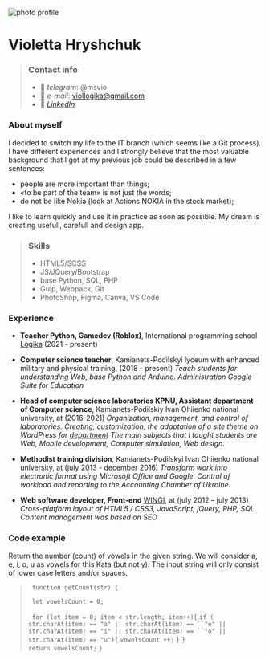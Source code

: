 ![photo profile](/rsschool-cv/imgs/Gryshchuk_1.png)
#  Violetta Hryshchuk 

> ### Contact info
> - :iphone: *telegram*: @msvio
> - :e-mail: *e-mail*: viollogika@gmail.com
> - :gem: *[LinkedIn](https://www.linkedin.com/in/violetta-gryshchuk/)*

### About myself
I decided to switch my life to the IT branch (which seems like a Git process). I have different experiences and I strongly believe that the most valuable background that I got at my previous job could be described in a few sentences:
- people are more important than things;
- «to be part of the team» is not just the words;
- do not be like Nokia (look at Actions NOKIA in the stock market);

I like to learn quickly and use it in practice as soon as possible. My dream is creating usefull, carefull and design app. 

> ### Skills
> - HTML5/SCSS
> - JS/JQuery/Bootstrap
> - base Python, SQL, PHP
> - Gulp, Webpack, Git
> - PhotoShop, Figma, Canva, VS Code

### Experience
- **Teacher Python, Gamedev (Roblox)**, International programming school [Logika](https://logikaschool.com/ ) (2021 - present) 

- **Computer science teacher**, Kamianets-Podilskyi lyceum with enhanced military and physical training, (2018 - present) 
*Teach students for understanding Web, base Python and Arduino. Administration Google Suite for Education*
- **Head of computer science laboratories KPNU, Assistant department of Computer science**, Kamianets-Podilskiy Ivan Ohiienko national university, at (2016-2021)
*Organization, management, and control of laboratories. Creating, customization, the adaptation of a site theme on WordPress for [department](https://cs.kpnu.edu.ua/ )
The main subjects that I taught students are Web, Mobile development, Сomputer simulation, Web design.*
 
- **Methodist training division**, Kamianets-Podilskyi Ivan Ohiienko national university, at (july 2013 - december 2016)
*Transform work into electronic format using Microsoft Office and Google. Control of workload and reporting to the Accounting Chamber of Ukraine.*

- **Web software developer, Front-end** [WINGI](http://wingi.ru/), at (july 2012 – july 2013) 
*Cross-platform layout of HTML5 / CSS3, JavaScript, jQuery, PHP, SQL. Content management was based on SEO*

###  Code example 
Return the number (count) of vowels in the given string. We will consider a, e, i, o, u as vowels for this Kata (but not y). The input string will only consist of lower case letters and/or spaces.
> ` function getCount(str) {`
>
>  ` let vowelsCount = 0;`  
>
>  ` for (let item = 0; item < str.length; item++){`
>  `if ( str.charAt(item) == "a" || str.charAt(item) == ``"e" || str.charAt(item) == "i" || str.charAt(item) == ``"o" || str.charAt(item) == "u"){`
>        `vowelsCount ++;`
>   `}`
>  `}`    
>  `return vowelsCount;`
>`}`